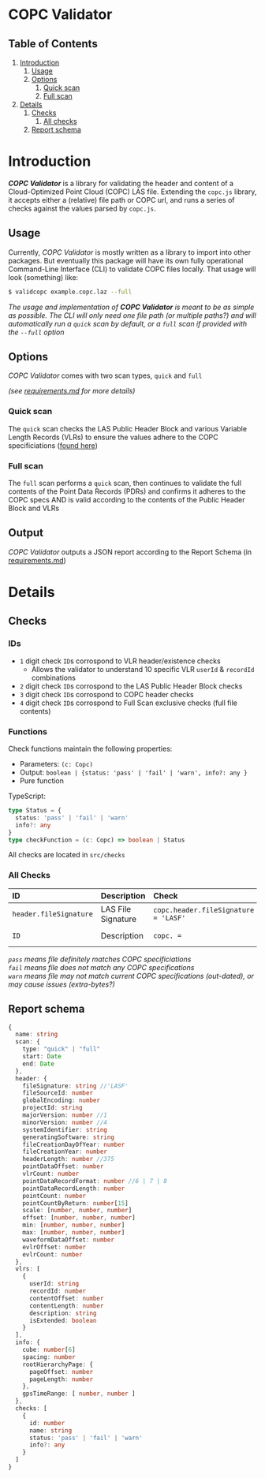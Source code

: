 # **COPC Validator**

## Table of Contents

1. [Introduction](#introduction)
   1. [Usage](#usage)
   2. [Options](#options)
      1. [Quick scan](#quick-scan)
      2. [Full scan](#full-scan)
2. [Details](#details)
   1. [Checks](#checks)
      1. [All checks](#all-checks)
   2. [Report schema](#report-schema)

# Introduction

_**COPC Validator**_ is a library for validating the header and content of a Cloud-Optimized Point Cloud (COPC) LAS file. Extending the `copc.js` library, it accepts either a (relative) file path or COPC url, and runs a series of checks against the values parsed by `copc.js`.

## Usage

Currently, _COPC Validator_ is mostly written as a library to import into other packages. But eventually this package will have its own fully operational Command-Line Interface (CLI) to validate COPC files locally. That usage will look (something) like:

```sh
$ validcopc example.copc.laz --full
```

_The usage and implementation of **COPC Validator** is meant to be as simple as possible. The CLI will only need one file path (or multiple paths?) and will automatically run a `quick` scan by default, or a `full` scan if provided with the `--full` option_

## Options

_COPC Validator_ comes with two scan types, `quick` and `full`

_(see [requirements.md](./requirements.md) for more details)_

### Quick scan

The `quick` scan checks the LAS Public Header Block and various Variable Length Records (VLRs) to ensure the values adhere to the COPC specificiations ([found here](https://copc.io))

### Full scan

The `full` scan performs a `quick` scan, then continues to validate the full contents of the Point Data Records (PDRs) and confirms it adheres to the COPC specs AND is valid according to the contents of the Public Header Block and VLRs

## Output

_COPC Validator_ outputs a JSON report according to the Report Schema (in [requirements.md](./requirements.md#report-schema))

<!-- > E.g. `jest point-data.test --watchAll -t include-dimensions` will re-run tests whose name includes `include-dimensions` in files whose name contains `point-data.test` any time you save a file. -->

# Details

<!-- NPM package with command-line functionality to check local files and generate JSON (and PDF?) reports, as well as in-browser capability to validate dropped/selected files and download a PDF report -->

## Checks

### IDs

- `1` digit check `ID`s corrospond to VLR header/existence checks
  - Allows the validator to understand 10 specific VLR `userId` & `recordId` combinations
- `2` digit check `ID`s corrospond to the LAS Public Header Block checks
- `3` digit check `ID`s corrospond to COPC header checks
- `4` digit check `ID`s corrospond to Full Scan exclusive checks (full file contents)

### Functions

Check functions maintain the following properties:

- Parameters: `(c: Copc)`
- Output: `boolean | {status: 'pass' | 'fail' | 'warn', info?: any }`
- Pure function

TypeScript:

```TypeScript
type Status = {
  status: 'pass' | 'fail' | 'warn'
  info?: any
}
type checkFunction = (c: Copc) => boolean | Status
```

All checks are located in `src/checks`

### All Checks

| ID                     | Description        | Check                                |     Result      |
| :--------------------- | ------------------ | :----------------------------------- | :-------------: |
| `header.fileSignature` | LAS File Signature | `copc.header.fileSignature = 'LASF'` | `pass` / `fail` |
| `ID`                   | Description        | `copc. = `                           | `pass` / `fail` |

_`pass` means file definitely matches COPC specificiations_  
_`fail` means file does not match any COPC specifications_  
_`warn` means file may not match current COPC specifications (out-dated), or may cause issues (extra-bytes?)_

## Report schema

```TypeScript
{
  name: string
  scan: {
    type: "quick" | "full"
    start: Date
    end: Date
  },
  header: {
    fileSignature: string //'LASF'
    fileSourceId: number
    globalEncoding: number
    projectId: string
    majorVersion: number //1
    minorVersion: number //4
    systemIdentifier: string
    generatingSoftware: string
    fileCreationDayOfYear: number
    fileCreationYear: number
    headerLength: number //375
    pointDataOffset: number
    vlrCount: number
    pointDataRecordFormat: number //6 | 7 | 8
    pointDataRecordLength: number
    pointCount: number
    pointCountByReturn: number[15]
    scale: [number, number, number]
    offset: [number, number, number]
    min: [number, number, number]
    max: [number, number, number]
    waveformDataOffset: number
    evlrOffset: number
    evlrCount: number
  },
  vlrs: [
    {
      userId: string
      recordId: number
      contentOffset: number
      contentLength: number
      description: string
      isExtended: boolean
    }
  ],
  info: {
    cube: number[6]
    spacing: number
    rootHierarchyPage: {
      pageOffset: number
      pageLength: number
    },
    gpsTimeRange: [ number, number ]
  },
  checks: [
    {
      id: number
      name: string
      status: 'pass' | 'fail' | 'warn'
      info?: any
    }
  ]
}
```
